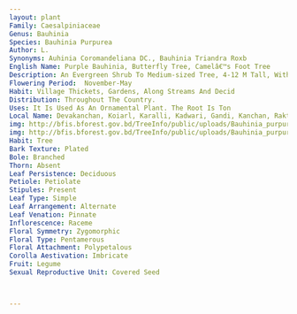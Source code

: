 ```yaml
---
layout: plant
Family: Caesalpiniaceae
Genus: Bauhinia
Species: Bauhinia Purpurea
Author: L.
Synonyms: Auhinia Coromandeliana DC., Bauhinia Triandra Roxb
English Name: Purple Bauhinia, Butterfly Tree, Camelâ€™s Foot Tree
Description: An Evergreen Shrub To Medium-sized Tree, 4-12 M Tall, With Round Crown, Bark Thick, Nearly Smooth, Ashy To Dark Brown, Young Shoots Pubescent. Leaves Simple, Alternate, Lamina 7-18 Ã— 5-15 Cm, Broadly Elliptic, 9-11 Nerved, Cleft About Half Way Down Into 2 Sub-acute Or Rounded Lobes, Base Truncate To Cordate, Glabrous, Minutely Pubescent Beneath When Young, Petioles 2.5-5.0 Cm Long. Inflorescence Axillary To Terminal Panicles, 10 To 12-flowered. Flowers Deep Pink Or Mauve, Showy, C 7.5 Cm Across When In Full Bloom, Flower Buds 2.0-2.5 Cm Long, Acutely 5-angled On Upper Half, Ridge Dark Coloured, Pedicels 0.5-1.3 Cm Long, Tomentose, Bracts C 3 Cm Long, Bracteoles C 2 Mm Long, Hypanthium 7-10 Mm Long. Calyx Spathaceous, Tube Obconical, 2.5-3.0 Cm Long, Usually Splitting Into 2 Reflexed Segments, One Emarginate And The Other 3-toothed. Petals 5, Free, 3.7-5.0 Ã— 1.5-2.0 Cm, Elliptic To Oblanceolate, With 1 Cm Long Claw, Spreading, Veined. Stamens 10, Fertile Stamens 3 Or 4, Filaments 3-4 Cm Long, Others Reduced To Staminodes. Ovary Downy, Long Stalked, Vestigial, Style Long, Stigma Oblique. Fruit A Pod, 15-25 Ã— 1.5-2.5 Cm, Linear-oblong Or Sword-shaped, With 2 Cm Long Stalk, Gradually Narrowed Towards Stalk And Broader Upwards, Flat, Leathery, Dehiscent With Twisted Valves. Seeds 12-15 Per Pod, C 7 Ã— 4 Mm, Elliptic, Brown, Smooth.
Flowering Period:  November-May
Habit: Village Thickets, Gardens, Along Streams And Decid
Distribution: Throughout The Country.
Uses: It Is Used As An Ornamental Plant. The Root Is Ton
Local Name: Devakanchan, Koiarl, Karalli, Kadwari, Gandi, Kanchan, Raktakanchan, 
img: http://bfis.bforest.gov.bd/TreeInfo/public/uploads/Bauhinia_purpurea.jpg
img: http://bfis.bforest.gov.bd/TreeInfo/public/uploads/Bauhinia_purpurea2.jpg
Habit: Tree
Bark Texture: Plated
Bole: Branched
Thorn: Absent
Leaf Persistence: Deciduous
Petiole: Petiolate
Stipules: Present
Leaf Type: Simple
Leaf Arrangement: Alternate
Leaf Venation: Pinnate
Inflorescence: Raceme
Floral Symmetry: Zygomorphic
Floral Type: Pentamerous
Floral Attachment: Polypetalous
Corolla Aestivation: Imbricate
Fruit: Legume
Sexual Reproductive Unit: Covered Seed



---
```


